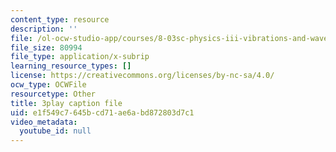 ```yaml
---
content_type: resource
description: ''
file: /ol-ocw-studio-app/courses/8-03sc-physics-iii-vibrations-and-waves-fall-2016/e1f549c7645bcd71ae6abd872803d7c1_1JeBWHzrRD4.srt
file_size: 80994
file_type: application/x-subrip
learning_resource_types: []
license: https://creativecommons.org/licenses/by-nc-sa/4.0/
ocw_type: OCWFile
resourcetype: Other
title: 3play caption file
uid: e1f549c7-645b-cd71-ae6a-bd872803d7c1
video_metadata:
  youtube_id: null
---
```

